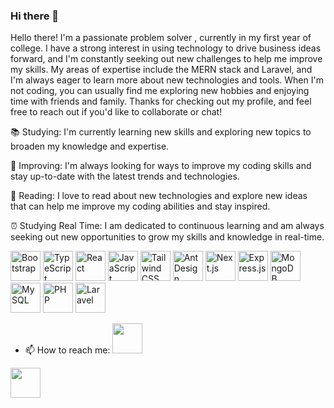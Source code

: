 ### Hi there 👋

<!DOCTYPE html>
<html>
<head>
	<meta charset="UTF-8">
	<title>My GitHub Profile</title>
	<style>
		img {
			width: 48px;
			height: 48px;
		}
	</style>
</head>
<body>
Hello there! I'm a passionate problem solver , currently in my first year of college. I have a strong interest in using technology to drive business ideas forward, and I'm constantly seeking out new challenges to help me improve my skills. My areas of expertise include the MERN stack and Laravel, and I'm always eager to learn more about new technologies and tools. When I'm not coding, you can usually find me exploring new hobbies and enjoying time with friends and family. Thanks for checking out my profile, and feel free to reach out if you'd like to collaborate or chat!

📚 Studying: I'm currently learning new skills and exploring new topics to broaden my knowledge and expertise.

🚀 Improving: I'm always looking for ways to improve my coding skills and stay up-to-date with the latest trends and technologies.

📖 Reading: I love to read about new technologies and explore new ideas that can help me improve my coding abilities and stay inspired.

⏰ Studying Real Time: I am dedicated to continuous learning and am always seeking out new opportunities to grow my skills and knowledge in real-time.

<img alt="Bootstrap" src="https://img.icons8.com/color/50/000000/bootstrap.png"/>
<!-- TypeScript -->
<img alt="TypeScript" src="https://img.icons8.com/color/48/000000/typescript.png"/>

<!-- React -->
<img alt="React" src="https://img.icons8.com/color/48/000000/react-native.png"/>

<!-- JavaScript -->
<img alt="JavaScript" src="https://img.icons8.com/color/48/000000/javascript.png"/>

<!-- Tailwind CSS -->
<img alt="Tailwind CSS" src="https://img.icons8.com/color/48/000000/tailwind-css.png"/>

<!-- Ant Design -->
<img alt="Ant Design" src="https://gw.alipayobjects.com/zos/rmsportal/KDpgvguMpGfqaHPjicRK.svg" width="48" height="48"/>

<!-- Next.js -->
<img alt="Next.js" src="https://assets.vercel.com/image/upload/v1607554385/repositories/next-js/next-js.png" width="48" height="48"/>

<!-- Express.js -->
<img alt="Express.js" src="https://img.icons8.com/color/48/000000/express.png"/>

<!-- MongoDB -->
<img alt="MongoDB" src="https://img.icons8.com/color/48/000000/mongodb.png"/>

<!-- MySQL -->
<img alt="MySQL" src="https://img.icons8.com/color/48/000000/mysql-logo.png"/>

<!-- PHP -->
<img alt="PHP" src="https://img.icons8.com/officel/40/000000/php-logo.png"/>

<!-- Laravel -->
<img alt="Laravel" src="https://img.icons8.com/color/48/000000/laravel.png"/>


- 📫 How to reach me: 
<a href="ruzelldev@gmail.com"><img src="https://img.icons8.com/color/48/000000/email.png"/>

<a href="https://www.linkedin.com/in/yourusername](https://www.linkedin.com/in/john-ruzell-rivera-1026b0247/"><img src="https://img.icons8.com/color/48/000000/linkedin.png"/></a>
</body>
</html>





<!-- Email Icon -->


<!--
**Ruzell11/Ruzell11** is a ✨ _special_ ✨ repository because its `README.md` (this file) appears on your GitHub profile.


Here are some ideas to get you started:

- 🔭 I’m currently working on ...
- 🌱 I’m currently learning ...
- 👯 I’m looking to collaborate on ...
- 🤔 I’m looking for help with ...
- 💬 Ask me about ...
- 📫 How to reach me: ...
- 😄 Pronouns: ...
- ⚡ Fun fact: ...
-->

